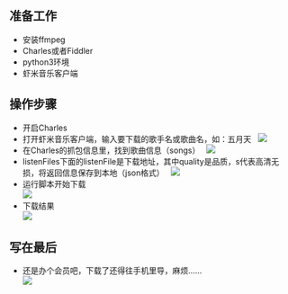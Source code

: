 
## 准备工作
* 安装ffmpeg
* Charles或者Fiddler
* python3环境
* 虾米音乐客户端

## 操作步骤
* 开启Charles
* 打开虾米音乐客户端，输入要下载的歌手名或歌曲名，如：五月天   
![](http://p3.pstatp.com/large/4e7b00042bc81576e9c1)
* 在Charles的抓包信息里，找到歌曲信息（songs）   
![](http://p3.pstatp.com/large/50920001f569d760f573)
* listenFiles下面的listenFile是下载地址，其中quality是品质，s代表高清无损，将返回信息保存到本地（json格式）   
![](http://p3.pstatp.com/large/4e7c0003e8014ba138cc)
* 运行脚本开始下载   
![](http://p1.pstatp.com/large/4e800002f5d965034049)
* 下载结果  
![](http://p9.pstatp.com/large/4e7a000444570fae2b83)

## 写在最后
* 还是办个会员吧，下载了还得往手机里导，麻烦......    
![](http://p3.pstatp.com/large/4e7900045f1ec98ff753)






